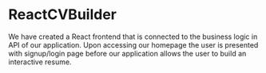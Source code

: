 # ReactCVBuilder
We have created a React frontend that is connected to the business logic in API of our application.
Upon accessing our homepage the user is presented with signup/login page before our application allows the user to build an interactive resume.
